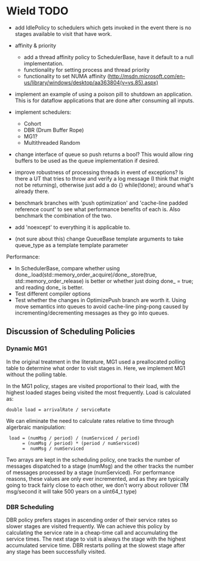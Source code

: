 # Wield TODO

- add IdlePolicy to schedulers which gets invoked in the event there is no stages available to visit that have work. 

- affinity & priority 

    - add a thread affinity policy to SchedulerBase, have it default to a null implementation.
    - functionality for setting process and thread priority
    - functionality to set NUMA affinity (http://msdn.microsoft.com/en-us/library/windows/desktop/aa363804(v=vs.85).aspx)

- implement an example of using a poison pill to shutdown an application. This is for dataflow applications that are done after consuming all inputs.

- implement schedulers:

    - Cohort 
    - DBR (Drum Buffer Rope)
    - MG1? 
    - Multithreaded Random

- change interface of queue so push returns a bool? This would allow ring buffers to be used as the queue implementation if desired. 

- improve robustness of processing threads in event of exceptions? Is there a UT that tries to throw and verify a log message (I think that might not be returning), otherwise just add a do {} while(!done); around what's already there.

- benchmark branches with 'push optimization' and 'cache-line padded reference count' to see what performance benefits of each is. Also benchmark the combination of the two.

- add 'noexcept' to everything it is applicable to. 

- (not sure about this) change QueueBase template arguments to take queue_type as a template template parameter

Performance:

- In SchedulerBase, compare whether using done_.load(std::memory_order_acquire)/done_.store(true, std::memory_order_release) is better or whether just doing done_ = true; and reading done_ is better.
- Test different compiler options
- Test whether the changes in OptimizePush branch are worth it. Using move semantics into queues to avoid cache-line ping-pong caused by incrementing/decrementing messages as they go into queues. 


## Discussion of Scheduling Policies
### Dynamic MG1

In the original treatment in the literature, MG1 used a preallocated polling table to determine what order to visit stages in. Here, we implement MG1 without the polling table. 

In the MG1 policy, stages are visited proportional to their load, with the highest loaded stages being visited the most frequently. Load is calculated as:

    double load = arrivalRate / serviceRate 

We can eliminate the need to calculate rates relative to time through algerbraic manipulation:

     load = (numMsg / period) / (numServiced / period)
          = (numMsg / period) * (period / numServiced)
          =  numMsg / numServiced

Two arrays are kept in the scheduling policy, one tracks the number of messages dispatched to a stage (numMsg) and the other tracks the number of messages processed by a stage (numServiced). For performance reasons, these values are only ever incremented, and as they are typically going to track fairly close to each other, we don't worry about rollover (1M msg/second it will take 500 years on a uint64_t type)

### DBR Scheduling 
DBR policy prefers stages in ascending order of their service rates so slower stages are visited frequently. We can achieve this policy by calculating the service rate in a cheap-time call and accumulating the service times. The next stage to visit is always the stage with the highest accumulated service time. DBR restarts polling at the slowest stage after any stage has been successfully visited. 

